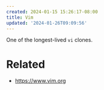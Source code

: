 ```yaml
---
created: 2024-01-15 15:26:17-08:00
title: Vim
updated: '2024-01-26T09:09:56'
---
```


One of the longest-lived `vi` clones.

# Related

* https://www.vim.org